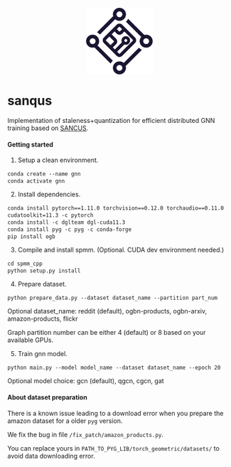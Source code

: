 <p align="center">
    <img src="./logo.svg" alt="text" width="150"/>
</p>

# sanqus
Implementation of staleness+quantization for efficient distributed GNN training based on [SANCUS](https://github.com/chenzhao/light-dist-gnn).

#### Getting started

1. Setup a clean environment.
```
conda create --name gnn
conda activate gnn
```

2. Install dependencies.
```
conda install pytorch==1.11.0 torchvision==0.12.0 torchaudio==0.11.0 cudatoolkit=11.3 -c pytorch
conda install -c dglteam dgl-cuda11.3
conda install pyg -c pyg -c conda-forge
pip install ogb
```

3. Compile and install spmm. (Optional. CUDA dev environment needed.)
```
cd spmm_cpp
python setup.py install
```

4. Prepare dataset. 
```
python prepare_data.py --dataset dataset_name --partition part_num
```
Optional dataset_name: reddit (default), ogbn-products, ogbn-arxiv, amazon-products, flickr

Graph partition number can be either 4 (default) or 8 based on your available GPUs. 

5. Train gnn model. 
```
python main.py --model model_name --dataset dataset_name --epoch 20
```
Optional model choice: gcn (default), qgcn, cgcn, gat


#### About dataset preparation
There is a known issue leading to a download error when you prepare the amazon dataset for a older `pyg` version. 

We fix the bug in file `/fix_patch/amazon_products.py`. 

You can replace yours in `PATH_TO_PYG_LIB/torch_geometric/datasets/` to avoid data downloading error. 

